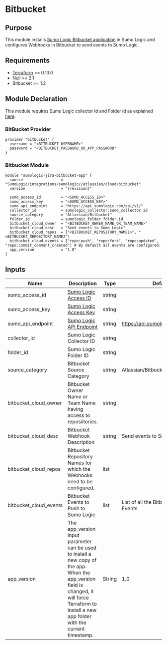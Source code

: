 # Bitbucket

## Purpose

This module installs [Sumo Logic Bitbucket application](https://help.sumologic.com/07Sumo-Logic-Apps/08App_Development/Bitbucket) in Sumo Logic and configures Webhooks in Bitbucket to send events to Sumo Logic.

## Requirements

* [Terraform](https://www.terraform.io/downloads.html) >= 0.13.0
* Null >= 2.1
* Bitbucket >= 1.2

## Module Declaration

This module requires Sumo Logic collector Id and Folder id as explained [here](https://github.com/SumoLogic/terraform-sumologic-integrations#prerequisites-for-using-modules).

### BitBucket Provider
```shell
provider "bitbucket" {
  username = "<BITBUCKET_USERNAME>"
  password = "<BITBUCKET_PASSWORD_OR_APP_PASSWORD"
}
```

### Bitbucket Module
```shell
module "sumologic-jira-bitbucket-app" {
  source                 = "SumoLogic/integrations/sumologic//atlassian/cloud/bitbucket"
  version                = "{revision}"

  sumo_access_id         = "<SUMO_ACCESS_ID>"
  sumo_access_key        = "<SUMO_ACCESS_KEY>"
  sumo_api_endpoint      = "https://api.sumologic.com/api/v1/"
  collector_id           = sumologic_collector.sumo_collector.id
  source_category        = "Atlassian/Bitbucket"
  folder_id              = sumologic_folder.folder.id
  bitbucket_cloud_owner  = "<BITBUCKET_OWNER_NAME_OR_TEAM_NAME>"
  bitbucket_cloud_desc   = "Send events to Sumo Logic"
  bitbucket_cloud_repos  = ["<BITBUCKET_REPOSITORY_NAME1>", "<BITBUCKET_REPOSITORY_NAME2"]
  bitbucket_cloud_events = ["repo:push", "repo:fork", "repo:updated", "repo:commit_comment_created"] # By default all events are configured.
  app_version            = "1.0"
}
```

## Inputs

| Name | Description | Type | Default | Required |
|------|-------------|------|---------|:-----:|
|sumo_access_id|[Sumo Logic Access ID](https://help.sumologic.com/Manage/Security/Access-Keys)|string||yes
|sumo_access_key|[Sumo Logic Access Key](https://help.sumologic.com/Manage/Security/Access-Keys)|string||yes
|sumo_api_endpoint|[Sumo Logic API Endpoint](https://help.sumologic.com/APIs/General-API-Information/Sumo-Logic-Endpoints-and-Firewall-Security)|string|https://api.sumologic.com/api/v1/|yes
|collector_id|Sumo Logic Collector ID|string||yes
|folder_id|Sumo Logic Folder ID|string||yes
|source_category|Bitbucket Source Category|string|Atlassian/Bitbucket|yes
|bitbucket_cloud_owner|Bitbucket Owner Name or Team Name having access to reposiitories.|string||yes
|bitbucket_cloud_desc|Bitbucket Webhook Description|string|Send events to Sumo Logic|yes
|bitbucket_cloud_repos|Bitbucket Repository Names for which the Webhooks need to be configured.|list||yes
|bitbucket_cloud_events|Bitbucket Events to Push to Sumo Logic|list|List of all the Bitbucket Cloud Events|yes
|app_version|The app_version input parameter can be used to install a new copy of the app. When the app_version field is changed, it will force Terraform to install a new app folder with the current timestamp.|String|1.0|no